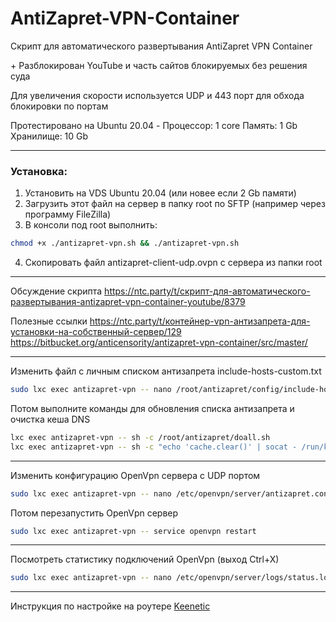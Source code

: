 # AntiZapret-VPN-Container

Скрипт для автоматического развертывания AntiZapret VPN Container

\+ Разблокирован YouTube и часть сайтов блокируемых без решения суда

Для увеличения скорости используется UDP и 443 порт для обхода блокировки по портам

Протестировано на Ubuntu 20.04 - Процессор: 1 core Память: 1 Gb Хранилище: 10 Gb
***
### Установка:
1. Установить на VDS Ubuntu 20.04 (или новее если 2 Gb памяти)
2. Загрузить этот файл на сервер в папку root по SFTP (например через программу FileZilla)
3. В консоли под root выполнить:
```sh
chmod +x ./antizapret-vpn.sh && ./antizapret-vpn.sh
```
4. Скопировать файл antizapret-client-udp.ovpn с сервера из папки root
***
Обсуждение скрипта
https://ntc.party/t/скрипт-для-автоматического-развертывания-antizapret-vpn-container-youtube/8379

Полезные ссылки
https://ntc.party/t/контейнер-vpn-антизапрета-для-установки-на-собственный-сервер/129
https://bitbucket.org/anticensority/antizapret-vpn-container/src/master/
***
Изменить файл с личным списком антизапрета include-hosts-custom.txt
```sh
sudo lxc exec antizapret-vpn -- nano /root/antizapret/config/include-hosts-custom.txt
```
Потом выполните команды для обновления списка антизапрета и очистка кеша DNS
```sh
lxc exec antizapret-vpn -- sh -c /root/antizapret/doall.sh
lxc exec antizapret-vpn -- sh -c "echo 'cache.clear()' | socat - /run/knot-resolver/control/1"
```
***
Изменить конфигурацию OpenVpn сервера с UDP портом
```sh
sudo lxc exec antizapret-vpn -- nano /etc/openvpn/server/antizapret.conf
```
Потом перезапустить OpenVpn сервер
```sh
sudo lxc exec antizapret-vpn -- service openvpn restart
```
***
Посмотреть статистику подключений OpenVpn (выход Ctrl+X)
```sh
sudo lxc exec antizapret-vpn -- nano /etc/openvpn/server/logs/status.log -v
```
***
Инструкция по настройке на роутере [Keenetic](./Keenetic.md)

